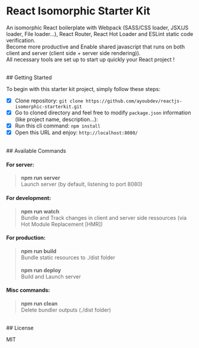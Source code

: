 # React Isomorphic Starter Kit

An isomorphic React boilerplate with Webpack (SASS/CSS loader, JSX/JS loader, File loader...), React Router, React Hot Loader and ESLint static code verification. <br/>Become more productive and Enable shared javascript that runs on both client and server (client side + server side rendering)). <br/> All necessary tools are set up to start up quickly your React project !

<br/>
## Getting Started

To begin with this starter kit project, simply follow these steps:

- [x] Clone repository: `git clone https://github.com/ayoubdev/reactjs-isomorphic-starterkit.git`
- [x] Go to cloned directory and feel free to modify `package.json` information (like project name, description...):
- [x] Run this cli command: `npm install`
- [x] Open this URL and enjoy: `http://localhost:8080/`

<br/>
## Available Commands

#### For server:

> **npm run server** <br/>Launch server (by default, listening to port 8080) <br/>

#### For development:

> **npm run watch** <br/>Bundle and Track changes in client and server side ressources (via Hot Module Replacement [HMR]) <br/>

#### For production:

> **npm run build** <br/>Bundle static resources to ./dist folder <br/><br/>
> **npm run deploy** <br/>Build and Launch server <br/>

#### Misc commands:

> **npm run clean** <br/>Delete bundler outputs (./dist folder) <br/>

<br/>
## License

MIT
